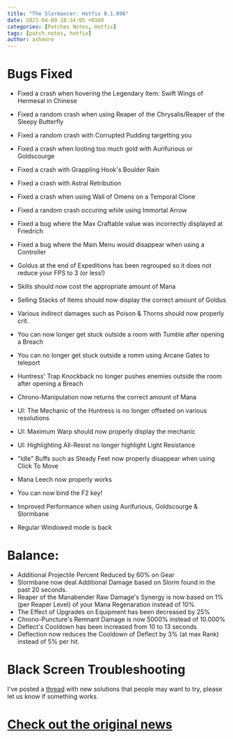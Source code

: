 ```yaml
---
title: "The Slormancer: Hotfix 0.1.096"
date: 2021-04-09 18:34:05 +0100
categories: [Patches Notes, Hotfix]
tags: [patch_notes, hotfix]
author: ashmore
---
```

Bugs Fixed
==========

  
- Fixed a crash when hovering the Legendary Item: Swift Wings of Hermesal in Chinese  
- Fixed a random crash when using Reaper of the Chrysalis/Reaper of the Sleepy Butterfly  
- Fixed a random crash with Corrupted Pudding targetting you  
- Fixed a crash when looting too much gold with Aurifurious or Goldscourge  
- Fixed a crash with Grappling Hook's Boulder Rain  
- Fixed a crash with Astral Retribution  
- Fixed a crash when using Wall of Omens on a Temporal Clone  
- Fixed a random crash occuring while using Immortal Arrow  
  
- Fixed a bug where the Max Craftable value was incorrectly displayed at Friedrich  
- Fixed a bug where the Main Menu would disappear when using a Controller  
  
- Goldus at the end of Expeditions has been regrouped so it does not reduce your FPS to 3 (or less!)  
- Skills should now cost the appropriate amount of Mana  
- Selling Stacks of Items should now display the correct amount of Goldus  
- Various indirect damages such as Poison & Thorns should now properly crit.  
- You can now longer get stuck outside a room with Tumble after opening a Breach  
- You can no longer get stuck outside a romm using Arcane Gates to teleport  
- Huntress' Trap Knockback no longer pushes enemies outside the room after opening a Breach  
- Chrono-Manipulation now returns the correct amount of Mana  
- UI: The Mechanic of the Huntress is no longer offseted on various resolutions  
- UI: Maximum Warp should now properly display the mechanic  
- UI: Highlighting All-Resist no longer highlight Light Resistance  
- "Idle" Buffs such as Steady Feet now properly disappear when using Click To Move  
- Mana Leech now properly works  
  
- You can now bind the F2 key!  
- Improved Performance when using Aurifurious, Goldscourge & Slormbane  
- Regular Windowed mode is back  
  

Balance:
========

  
- Additional Projectile Percent Reduced by 60% on Gear  
- Slormbane now deal Additional Damage based on Slorm found in the past 20 seconds.  
- Reaper of the Manabender Raw Damage's Synergy is now based on 1% (per Reaper Level) of your Mana Regenaration instead of 10%  
- The Effect of Upgrades on Equipment has been decreased by 25%  
- Chrono-Puncture's Remnant Damage is now 5000% instead of 10.000%  
- Deflect's Cooldown has been increased from 10 to 13 seconds  
- Deflection now reduces the Cooldown of Deflect by 3% (at max Rank) instead of 5% per hit.  
  

Black Screen Troubleshooting
============================

  
I've posted a [thread](https://steamcommunity.com/app/1104280/discussions/0/3164316851912522574/) with new solutions that people may want to try, please let us know if something works.

# <a href="https://steamstore-a.akamaihd.net/news/externalpost/steam_community_announcements/4117954073002947843" target="_blank">Check out the original news</a>